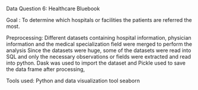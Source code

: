 Data Question 6: Healthcare Bluebook

Goal : To determine which hospitals or facilities the patients are referred the most.

Preprocessing:
Different datasets containing hospital information, physician information and the medical specialization field were merged to perform the analysis
Since the datasets were huge, some of the datasets were read into SQL and only the necessary observations or fields were extracted and read into python.
Dask was used to import the dataset and Pickle used to save the data frame after processing, 

Tools used: Python and data visualization tool seaborn
